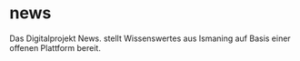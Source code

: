 # news
Das Digitalprojekt News. stellt Wissenswertes aus Ismaning auf Basis einer offenen Plattform bereit. 
